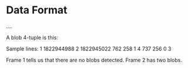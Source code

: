 # Data Format
<frame number> <timestamp> <blob 4-tuple> .... <blob 4-tuple> 

A blob 4-tuple is this: <x y color size>

Sample lines:
1    1822944988 
2    1822945022   762  258  1  4    737  256  0  3

Frame 1 tells us that there are no blobs detected.
Frame 2 has two blobs.
